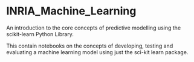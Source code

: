 # INRIA_Machine_Learning
An introduction to the core concepts of predictive modelling using the scikit-learn Python Library. 

This contain notebooks on the concepts of developing, testing and evaluating a machine learning model using just the sci-kit learn package. 
